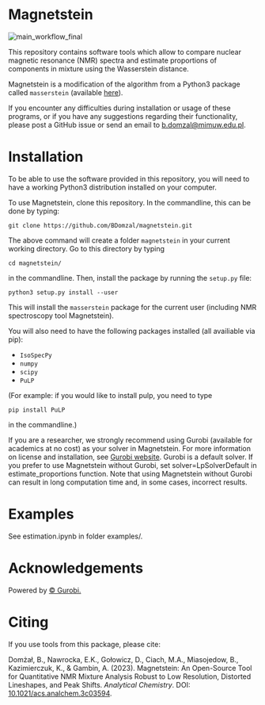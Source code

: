 # Magnetstein
![main_workflow_final](https://github.com/BDomzal/magnetstein/assets/65540968/f3c35cfb-e996-4f2a-b01b-3007a7676bd0)

This repository contains software tools which allow to compare nuclear magnetic resonance (NMR) spectra and estimate proportions of components in mixture using the Wasserstein distance. 

Magnetstein is a modification of the algorithm from a Python3 package called `masserstein` (available [here](https://github.com/mciach/masserstein)). 

If you encounter any difficulties during installation or usage of these programs, or if you have any suggestions regarding their functionality, please post a GitHub issue or send an email to b.domzal@mimuw.edu.pl. 

# Installation

To be able to use the software provided in this repository, you will need to have a working Python3 distribution installed on your computer.  

To use Magnetstein, clone this repository. In the commandline, this can be done by typing:

```
git clone https://github.com/BDomzal/magnetstein.git
```

The above command will create a folder `magnetstein` in your current working directory. Go to this directory by typing

```
cd magnetstein/
```

in the commandline. Then, install the package by running the `setup.py` file:

```
python3 setup.py install --user
```

This will install the `masserstein` package for the current user (including NMR spectroscopy tool Magnetstein).  

You will also need to have the following packages installed (all availiable via pip):

* `IsoSpecPy`
* `numpy`
* `scipy`
* `PuLP`

(For example: if you would like to install pulp, you need to type

```
pip install PuLP
```

in the commandline.)

If you are a researcher, we strongly recommend using Gurobi (available for academics at no cost) as your solver in Magnetstein. For more information on license and installation, see [Gurobi website](https://www.gurobi.com/). Gurobi is a default solver. If you prefer to use Magnetstein without Gurobi, set solver=LpSolverDefault in estimate_proportions function. Note that using Magnetstein without Gurobi can result in long computation time and, in some cases, incorrect results.

# Examples

See estimation.ipynb in folder examples/.

# Acknowledgements

Powered by [© Gurobi.](https://www.gurobi.com/)

# Citing 

If you use tools from this package, please cite:

Domżał, B., Nawrocka, E.K., Gołowicz, D., Ciach, M.A., Miasojedow, B., Kazimierczuk, K., & Gambin, A. (2023). Magnetstein: An Open-Source Tool for Quantitative NMR Mixture Analysis Robust to Low Resolution, Distorted Lineshapes, and Peak Shifts. _Analytical Chemistry_. DOI: [10.1021/acs.analchem.3c03594](10.1021/acs.analchem.3c03594).
